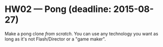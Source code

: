 HW02 — Pong (deadline: 2015-08-27)
===

Make a pong clone *from scratch*. You can use any technology you want as long as it's not Flash/Director or a "game maker".

